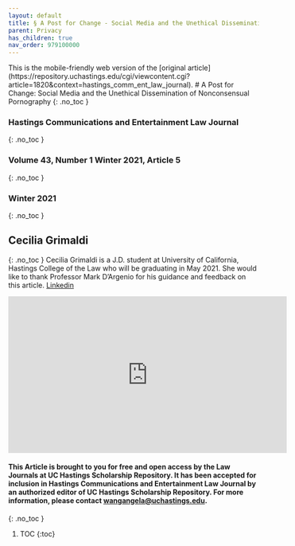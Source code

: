 ```yaml
---
layout: default
title: § A Post for Change - Social Media and the Unethical Dissemination of Nonconsensual Pornography 
parent: Privacy 
has_children: true
nav_order: 979100000 
---
```

<style>
.dont-break-out {
  /* These are technically the same, but use both */
  overflow-wrap: break-word;
  word-wrap: break-word;

  -ms-word-break: break-all;
  /* This is the dangerous one in WebKit, as it breaks things wherever */
  word-break: break-all;
  /* Instead use this non-standard one: */
  word-break: break-word;
}
</style>

<div class="dont-break-out" markdown="1">
This is the mobile-friendly web version of the [original article](https://repository.uchastings.edu/cgi/viewcontent.cgi?article=1820&context=hastings_comm_ent_law_journal).
# A Post for Change: Social Media and the Unethical Dissemination of Nonconsensual Pornography 
{: .no_toc }

### Hastings Communications and Entertainment Law Journal
{: .no_toc }
### Volume 43, Number 1 Winter 2021, Article 5 
{: .no_toc }
### Winter 2021
{: .no_toc }

## Cecilia Grimaldi 
{: .no_toc }
Cecilia Grimaldi is a J.D. student at University of California, Hastings College of the Law who will be graduating in May 2021. She would like to thank Professor Mark D’Argenio for his guidance and feedback on this article.
[Linkedin](https://www.linkedin.com/in/cecilia-grimaldi-97752a113)

<iframe width="560" height="315" src="https://www.youtube.com/embed/i3qHE7VnFCM" frameborder="0" allow="accelerometer; autoplay; clipboard-write; encrypted-media; gyroscope; picture-in-picture" allowfullscreen></iframe>

#### This Article is brought to you for free and open access by the Law Journals at UC Hastings Scholarship Repository. It has been accepted for inclusion in Hastings Communications and Entertainment Law Journal by an authorized editor of UC Hastings Scholarship Repository. For more information, please contact wangangela@uchastings.edu. 
{: .no_toc }  

1. TOC
{:toc}

</div>
